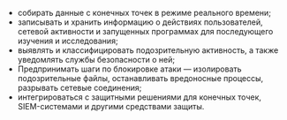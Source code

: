 - собирать данные с конечных точек в режиме реального времени;
- записывать и хранить информацию о действиях пользователей, сетевой активности и запущенных программах для последующего изучения и исследования;
- выявлять и классифицировать подозрительную активность, а также уведомлять службы безопасности о ней;
- Предпринимать шаги по блокировке атаки — изолировать подозрительные файлы, останавливать вредоносные процессы, разрывать сетевые соединения;
- интегрироваться с защитными решениями для конечных точек, SIEM-системами и другими средствами защиты.
